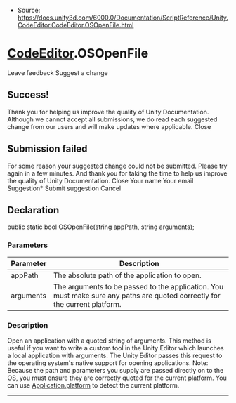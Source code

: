 * Source: https://docs.unity3d.com/6000.0/Documentation/ScriptReference/Unity.CodeEditor.CodeEditor.OSOpenFile.html

#  [CodeEditor](https://docs.unity3d.com/6000.0/Documentation/ScriptReference/Unity.CodeEditor.CodeEditor.html).OSOpenFile
Leave feedback
Suggest a change
## Success!
Thank you for helping us improve the quality of Unity Documentation. Although we cannot accept all submissions, we do read each suggested change from our users and will make updates where applicable.
Close
## Submission failed
For some reason your suggested change could not be submitted. Please <a>try again</a> in a few minutes. And thank you for taking the time to help us improve the quality of Unity Documentation.
Close
Your name Your email Suggestion* Submit suggestion
Cancel
## Declaration
public static bool OSOpenFile(string appPath, string arguments); 
### Parameters
Parameter | Description  
---|---  
appPath | The absolute path of the application to open.  
arguments | The arguments to be passed to the application. You must make sure any paths are quoted correctly for the current platform.  
### Description
Open an application with a quoted string of arguments.
This method is useful if you want to write a custom tool in the Unity Editor which launches a local application with arguments. The Unity Editor passes this request to the operating system's native support for opening applications. Note: Because the path and parameters you supply are passed directly on to the OS, you must ensure they are correctly quoted for the current platform. You can use [Application.platform](https://docs.unity3d.com/6000.0/Documentation/ScriptReference/Application-platform.html) to detect the current platform.
* * *
